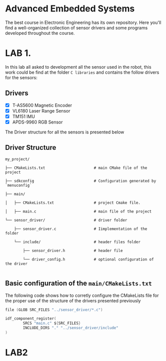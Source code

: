 # Advanced Embedded Systems

The best course in Electronic Engineering has its own repository. Here you'll find a well-organized collection of sensor drivers and some programs developed throughout the course.

# LAB 1.

In this lab all asked to development all the sensor used in the robot, this work could be find at the folder ``` C libraries ```
and contains the follow drivers for the sensors:

## Drivers
- [x] T-AS5600 Magnetic Encoder  
- [x] VL6180 Laser Range Sensor  
- [x] TM151 IMU  
- [x] APDS-9960 RGB Sensor  

The Driver structure for all the sensors is presented below

## Driver Structure

```
my_project/

├── CMakeLists.txt                      # main CMake file of the project 

├── sdkconfig                           # Configuration generated by `menuconfig`

├── main/

│   ├── CMakeLists.txt                  # project Cmake file.

│   ├── main.c                          # main file of the project

└── sensor_driver/                      # driver folder

    ├── sensor_driver.c                 # Iimplementation of the folder

    └── include/                        # header files folder
        
        ├── sensor_driver.h             # header file
        
        └── driver_config.h             # optional configuration of the driver
    

```

## Basic configuration of the `main/CMakeLists.txt`

The following code shows how to corretly configure the CMakeLists file for the proper use of the structure of the drivers presented previously


```c
file (GLOB SRC_FILES "../sensor_driver/*.c")

idf_component_register(
        SRCS "main.c" ${SRC_FILES}
        INCLUDE_DIRS "." "../sensor_driver/include"
)

``` 

# LAB2


